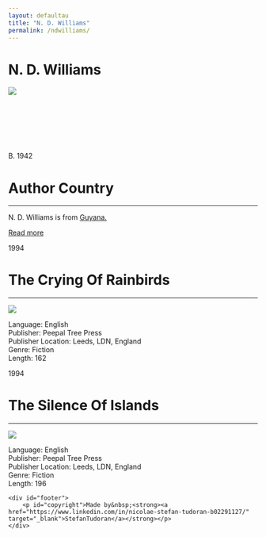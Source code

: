 ```yaml
---
layout: defaultau
title: "N. D. Williams"
permalink: /ndwilliams/
---
```

<!-- partial:index.partial.html -->
<div class="content">
    <h1>N. D. Williams</h1>
    <div class="quote">
        <div><img src="https://t4.ftcdn.net/jpg/03/40/12/49/360_F_340124934_bz3pQTLrdFpH92ekknuaTHy8JuXgG7fi.jpg" class="logo"></div>
    </div>
    <div class="timeline">
        <div style="padding-bottom:100px;"></div>
        <div class="block">
            <div class="date right"><p class="right"> B. 1942  </p></div>
            <div class="dot"></div>
            <div class="left first">
            <div class="author_country">
                <h1>Author Country</h1><hr>
          <div class="aclocation">  <p> N. D. Williams is from <a href="http://localhost:4000/62">Guyana.</a></p></div>
                <div class="acreadmore"><a href="https://en.wikipedia.org/wiki/N._D._Williams" target="_blank">Read more</a></div>
            </div>
            </div>
        </div>
        <div class="block">
            <div class="date left"><p class="left">1994</p></div>
            <div class="dot"></div>
            <div class="right">
                <h1>The Crying Of Rainbirds</h1><hr>
                <p><img src="https://m.media-amazon.com/images/W/WEBP_402378-T2/images/I/51BTXQAVN0L._SY291_BO1,204,203,200_QL40_FMwebp_.jpg"></p>
                <p>
                Language: English<br/>
                Publisher: Peepal Tree Press<br/>
                Publisher Location: Leeds, LDN, England<br/>
                Genre: Fiction<br/>
                Length: 162</p>
            </div>
        </div>
        <div class="block">
            <div class="date right"><p class="right hide">1994</p></div>
            <div class="dot"></div>
            <div class="left hide">
                <h1>The Silence Of Islands</h1><hr>
                <p><img src="https://books.google.dm/books/content?id=AV57AAAAMAAJ&printsec=frontcover&img=1&zoom=1&imgtk=AFLRE70xB2cCCY1C-DI6S7H0ygMoA4KCKImL8OuKYGai3wp2qLxF2_Jv5adTjXUMqXDM8fxTSKEgCKcYFcRX35wpcw9lOXt5wprr_OXgXommJo4w9OAtMGQxT13BCaiyNfCk49rEHUC1"></p>
                <p>
                Language: English<br/>
                Publisher: Peepal Tree Press<br/>
                Publisher Location: Leeds, LDN, England<br/>
                Genre: Fiction<br/>
                Length: 196</p>
            </div>
        </div>

    <div id="footer">
        <p id="copyright">Made by&nbsp;<strong><a href="https://www.linkedin.com/in/nicolae-stefan-tudoran-b02291127/" target="_blank">StefanTudoran</a></strong></p>
    </div>
</div>
<!-- partial -->
  <script src='https://cdnjs.cloudflare.com/ajax/libs/jquery/3.1.1/jquery.min.js'></script><script  src="assets/js/authorscript.js"></script>
